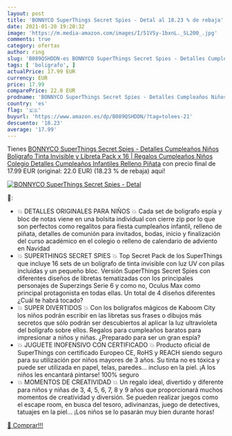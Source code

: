 ```yaml
---
layout: post
title: 'BONNYCO SuperThings Secret Spies - Detal al 18.23 % de rebaja'
date: 2021-01-20 19:20:32
image: 'https://m.media-amazon.com/images/I/51VSy-1bxnL._SL200_.jpg'
comments: true
category: ofertas
author: ring
slug: 'B089QSHDDN-es BONNYCO SuperThings Secret Spies - Detalles Cumpleaños...'
tags: [ 'boligrafo', ]
actualPrice: 17.99 EUR
currency: EUR
price: 17.99
comparePrice: 22.0 EUR
prodname: 'BONNYCO SuperThings Secret Spies - Detalles Cumpleaños Niños  Boligrafo Tinta Invisible y Libreta Pack x 16 | Regalos Cumpleaños Niños Colegio  Detalles Cumpleaños Infantiles  Relleno Piñata'
country: 'es'
flag: '🇪🇸'
buyurl: 'https://www.amazon.es/dp/B089QSHDDN/?tag=tolees-21'
descuento: '18.23'
average: '17.99'
---
```


Tienes [BONNYCO SuperThings Secret Spies - Detalles Cumpleaños Niños  Boligrafo Tinta Invisible y Libreta Pack x 16 | Regalos Cumpleaños Niños Colegio  Detalles Cumpleaños Infantiles  Relleno Piñata](https://www.amazon.es/dp/B089QSHDDN/?tag=tolees-21) con precio final de  17.99 EUR (original: 22.0 EUR) (18.23 %  de rebaja) aqui!

[![BONNYCO SuperThings Secret Spies - Detal](https://m.media-amazon.com/images/I/51VSy-1bxnL._SL200_.jpg)](https://www.amazon.es/dp/B089QSHDDN/?tag=tolees-21)

🔎:

- 💥 DETALLES ORIGINALES PARA NIÑOS 💥 Cada set de boligrafo espía y bloc de notas viene en una bolsita individual con cierre zip por lo que son perfectos como regalitos para fiesta cumpleaños infantil, relleno de piñata, detalles de comunión para invitados, bodas, inicio y finalización del curso académico en el colegio o relleno de calendario de adviento en Navidad
- 💥 SUPERTHINGS SECRET SPIES 💥 Top Secret Pack de los SuperThings que incluye 16 sets de un bolígrafo de tinta invisible con luz UV con pilas incluidas y un pequeño bloc. Versión SuperThings Secret Spies con diferentes diseños de libretas tematizadas con los principales personajes de Superzings Serie 6 y como no, Oculus Max como principal protagonista en todas ellas. Un total de 4 diseños diferentes ¿Cuál te habrá tocado?
- 💥 SUPER DIVERTIDOS 💥 Con los bolígrafos mágicos de Kaboom City los niños podrán escribir en las libretas sus frases o dibujos más secretos que sólo podrán ser descubiertos al aplicar la luz ultravioleta del bolígrafo sobre ellos. Regalos para cumpleaños baratos para impresionar a niños y niñas. ¿Preparado para ser un gran espía?
- 💥 JUGUETE INOFENSIVO CON CERTIFICADO 💥 Producto oficial de SuperThings con certificado Europeo CE, RoHS y REACH siendo seguro para su utilización por niños mayores de 3 años. Su tinta no es tóxica y puede ser utilizada en papel, telas, paredes... incluso en la piel. ¡A los niños les encantará pintarse! 100% seguro
- 💥 MOMENTOS DE CREATIVIDAD 💥 Un regalo ideal, divertido y diferente para niños y niñas de 3, 4, 5, 6, 7, 8 y 9 años que proporcionará muchos momentos de creatividad y diversión. Se pueden realizar juegos como el escape room, en busca del tesoro, adivinanzas, juego de detectives, tatuajes en la piel... ¡Los niños se lo pasarán muy bien durante horas!

[🛒 Comprar!!!](https://www.amazon.es/dp/B089QSHDDN/?tag=tolees-21)
